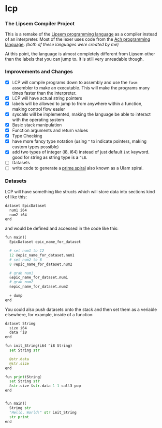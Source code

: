# lcp
### The Lipsem Compiler Project

This is a remake of the [Lipsem programming language](https://github.com/Mespyr/lipsem) as a compiler instead of an interpreter.
Most of the lexer uses code from the [Ach programming language](https://github.com/Mespyr/ach).
*(both of these languages were created by me)*

At this point, the language is almost completely different from Lipsem other than the labels that you can jump to.
It is still very unreadable though.

### Improvements and Changes

- [x] LCP will compile programs down to assembly and use the `fasm` assembler to make an executable. This will make the programs many times faster than the interpreter.
- [x] LCP will have actual string pointers
- [x] labels will be allowed to jump to from anywhere within a function, making control flow easier
- [x] syscalls will be implemented, making the language be able to interact with the operating system
- [x] Basic stack manipulation
- [x] Function arguments and return values
- [x] Type Checking
- [x] have more fancy type notation (using `^` to indicate pointers, making custom types possible)
- [x] add two types of integer (i8, i64) instead of just default `int` keyword. good for string as string type is a `^i8`.
- [ ] Datasets
- [ ] write code to generate a [prime spiral](https://mathimages.swarthmore.edu/index.php/Prime_spiral_(Ulam_spiral)) also known as a Ulam spiral.

### Datasets
LCP will have something like structs which will store data into sections kind of like this:
```python
dataset EpicDataset
  num1 i64
  num2 i64
end
```

and would be defined and accessed in the code like this:
```python
fun main()
  EpicDataset epic_name_for_dataset

  # set num1 to 12
  12 @epic_name_for_dataset.num1
  # set num2 to 8
  8 @epic_name_for_dataset.num2

  # grab num1
  &epic_name_for_dataset.num1
  # grab num2
  &epic_name_for_dataset.num2
  
  + dump
end
```

You could also push datasets onto the stack and then set them as a veriable elsewhere, for example, inside of a function

```python
dataset String
  size i64
  data ^i8
end

fun init_String(i64 ^i8 String)
  set String str

  @str.data
  @str.size
end

fun print(String)
  set String str
  &str.size &str.data 1 1 call3 pop
end


fun main()
  String str
  "Hello, World!" str init_String
  str print
end
```
